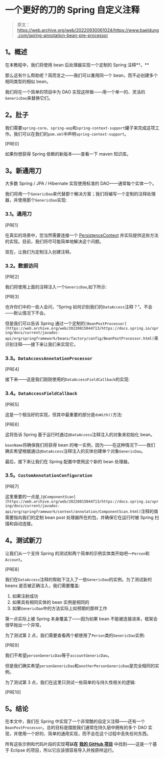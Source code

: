 # 一个更好的刀的 Spring 自定义注释

> 原文：<https://web.archive.org/web/20220930061024/https://www.baeldung.com/spring-annotation-bean-pre-processor>

## **1。概述**

在本教程中，我们将使用 bean 后处理器实现一个定制的 Spring 注释**。**

那么这有什么帮助呢？简而言之——我们可以重用同一个 bean，而不必创建多个相同类型的相似 bean。

我们将在一个简单的项目中为 DAO 实现这样做——用一个单一的、灵活的`GenericDao`来替换它们。

## **2。肚子**

我们需要`spring-core`、`spring-aop`和`spring-context-support`罐子来完成这项工作。我们可以在我们的`pom.xml`中声明`spring-context-support`。

[PRE0]

如果你想获得 Spring 依赖的新版本——查看一下 maven 知识库。

## **3。新通用刀**

大多数 Spring / JPA / Hibernate 实现使用标准的 DAO——通常每个实体一个。

我们将用一个`GenericDao`来代替那个解决方案；我们将编写一个定制的注释处理器，并使用那个`GenericDao`实现:

### **3.1。通用刀**

[PRE1]

在真实的场景中，您当然需要连接一个 [PersistenceContext](https://web.archive.org/web/20220815044713/https://docs.oracle.com/javaee/7/api/javax/persistence/PersistenceContext.html) 并实际提供这些方法的实现。目前，我们将尽可能简单地解决这个问题。

现在，让我们为定制注入创建注释。

### **3.2。数据访问**

[PRE2]

我们将使用上面的注释注入一个`GenericDao`,如下所示:

[PRE3]

也许你们中的一些人会问，“Spring 如何识别我们的`DataAccess`注释？”。不会——默认情况下不会。

但是我们可以告诉 Spring 通过一个定制的`[BeanPostProcessor](https://web.archive.org/web/20220815044713/https://docs.spring.io/spring/docs/current/javadoc-api/org/springframework/beans/factory/config/BeanPostProcessor.html)`来识别注释——接下来让我们来实现它。

### **3.3。`DataAccessAnnotationProcessor`**

[PRE4]

接下来——这是我们刚刚使用的`DataAccessFieldCallback`的实现:

### **3.4。`DataAccessFieldCallback`**

[PRE5]

这是一个相当好的实现，但其中最重要的部分是`doWith()`方法:

[PRE6]

这将告诉 Spring 基于运行时通过`@DataAccess`注释注入的对象来初始化 bean。

`beanName`将确保我们将获得 bean 的唯一实例，因为——在这种情况下——我们确实希望根据通过`@DataAccess`注释注入的实体创建单个对象`GenericDao`。

最后，接下来让我们在 Spring 配置中使用这个新的 bean 处理器。

### **3.5。`CustomAnnotationConfiguration`**

[PRE7]

这里重要的一点是,`[@ComponentScan](https://web.archive.org/web/20220815044713/https://docs.spring.io/spring/docs/current/javadoc-api/org/springframework/context/annotation/ComponentScan.html)`注释的值需要指向我们的定制 bean post 处理器所在的包，并确保它在运行时被 Spring 扫描和自动连接。

## **4。测试新刀**

让我们从一个支持 Spring 的测试和两个简单的示例实体类开始吧—`Person`和`Account`。

[PRE8]

我们在`DataAccess`注释的帮助下注入了一些`GenericDao`的实例。为了测试新的 beans 是否被正确注入，我们需要覆盖:

1.  如果注射成功
2.  如果具有相同实体的 bean 实例是相同的
3.  如果`GenericDao`中的方法实际上如预期的那样工作

第一点实际上被 Spring 本身覆盖了——因为如果 bean 不能被连接进来，框架会很早抛出一个异常。

为了测试第 2 点，我们需要查看两个都使用了`Person`类的`GenericDao`实例:

[PRE9]

我们不希望`personGenericDao`等于`accountGenericDao`。

但是我们确实希望`personGenericDao`和`anotherPersonGenericDao`是完全相同的实例。

为了测试第 3 点，我们在这里只测试一些简单的与持久性相关的逻辑:

[PRE10]

## **5。结论**

在本文中，我们在 Spring 中实现了一个非常酷的自定义注释——还有一个`BeanPostProcessor`。总的目标是摆脱我们通常在持久层中拥有的多个 DAO 实现，并使用一个好的、简单的通用实现，而不会在这个过程中丢失任何东西。

所有这些示例和代码片段的实现**可以在** [**我的 GitHub 项目**](https://web.archive.org/web/20220815044713/https://github.com/eugenp/tutorials/tree/master/spring-core-3) 中找到——这是一个基于 Eclipse 的项目，所以它应该很容易导入并按原样运行。